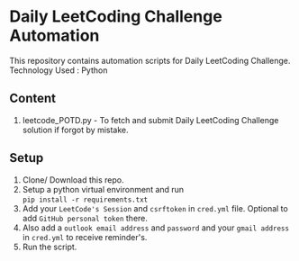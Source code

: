 # Daily LeetCoding Challenge Automation

This repository contains automation scripts for Daily LeetCoding Challenge.  
Technology Used : Python

## Content

1. leetcode_POTD.py - To fetch and submit Daily LeetCoding Challenge solution if forgot by mistake.

## Setup

1. Clone/ Download this repo.
2. Setup a python virtual environment and run  
   `pip install -r requirements.txt`
3. Add your `LeetCode's Session` and `csrftoken` in `cred.yml` file. Optional to add `GitHub personal token` there.
4. Also add a `outlook email address` and `password` and your `gmail address` in `cred.yml` to receive reminder's.
4. Run the script.
